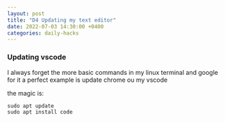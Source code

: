 ```yaml
---
layout: post
title: "D4 Updating my text editor"
date: 2022-07-03 14:30:00 +0400
categories: daily-hacks
---
```


### Updating vscode

I always forget the more basic commands in my linux terminal and google for it a perfect example is update chrome ou my vscode

the magic is:

```
sudo apt update 
sudo apt install code
```


<script src="https://utteranc.es/client.js"
        repo="sosaheri/sosaheri"
        issue-term="pathname"
        theme="github-light"
        crossorigin="anonymous"
        async>
        </script>